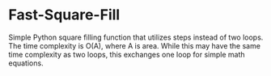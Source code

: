 # Fast-Square-Fill
Simple Python square filling function that utilizes steps instead of two loops. The time complexity is O(A), where A is area. While this may have the same time complexity as two loops, this exchanges one loop for simple math equations.
